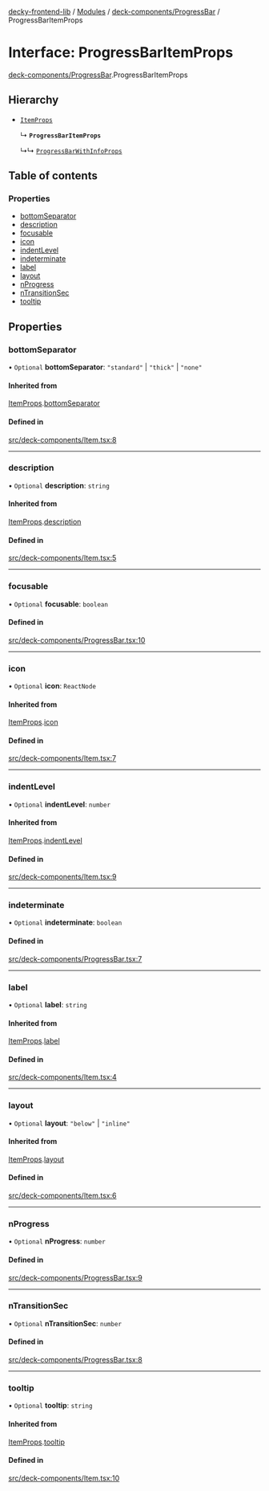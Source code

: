 [decky-frontend-lib](../README.md) / [Modules](../modules.md) / [deck-components/ProgressBar](../modules/deck_components_ProgressBar.md) / ProgressBarItemProps

# Interface: ProgressBarItemProps

[deck-components/ProgressBar](../modules/deck_components_ProgressBar.md).ProgressBarItemProps

## Hierarchy

- [`ItemProps`](deck_components_Item.ItemProps.md)

  ↳ **`ProgressBarItemProps`**

  ↳↳ [`ProgressBarWithInfoProps`](deck_components_ProgressBar.ProgressBarWithInfoProps.md)

## Table of contents

### Properties

- [bottomSeparator](deck_components_ProgressBar.ProgressBarItemProps.md#bottomseparator)
- [description](deck_components_ProgressBar.ProgressBarItemProps.md#description)
- [focusable](deck_components_ProgressBar.ProgressBarItemProps.md#focusable)
- [icon](deck_components_ProgressBar.ProgressBarItemProps.md#icon)
- [indentLevel](deck_components_ProgressBar.ProgressBarItemProps.md#indentlevel)
- [indeterminate](deck_components_ProgressBar.ProgressBarItemProps.md#indeterminate)
- [label](deck_components_ProgressBar.ProgressBarItemProps.md#label)
- [layout](deck_components_ProgressBar.ProgressBarItemProps.md#layout)
- [nProgress](deck_components_ProgressBar.ProgressBarItemProps.md#nprogress)
- [nTransitionSec](deck_components_ProgressBar.ProgressBarItemProps.md#ntransitionsec)
- [tooltip](deck_components_ProgressBar.ProgressBarItemProps.md#tooltip)

## Properties

### bottomSeparator

• `Optional` **bottomSeparator**: ``"standard"`` \| ``"thick"`` \| ``"none"``

#### Inherited from

[ItemProps](deck_components_Item.ItemProps.md).[bottomSeparator](deck_components_Item.ItemProps.md#bottomseparator)

#### Defined in

[src/deck-components/Item.tsx:8](https://github.com/SteamDeckHomebrew/decky-frontend-lib/blob/fbd936d/src/deck-components/Item.tsx#L8)

___

### description

• `Optional` **description**: `string`

#### Inherited from

[ItemProps](deck_components_Item.ItemProps.md).[description](deck_components_Item.ItemProps.md#description)

#### Defined in

[src/deck-components/Item.tsx:5](https://github.com/SteamDeckHomebrew/decky-frontend-lib/blob/fbd936d/src/deck-components/Item.tsx#L5)

___

### focusable

• `Optional` **focusable**: `boolean`

#### Defined in

[src/deck-components/ProgressBar.tsx:10](https://github.com/SteamDeckHomebrew/decky-frontend-lib/blob/fbd936d/src/deck-components/ProgressBar.tsx#L10)

___

### icon

• `Optional` **icon**: `ReactNode`

#### Inherited from

[ItemProps](deck_components_Item.ItemProps.md).[icon](deck_components_Item.ItemProps.md#icon)

#### Defined in

[src/deck-components/Item.tsx:7](https://github.com/SteamDeckHomebrew/decky-frontend-lib/blob/fbd936d/src/deck-components/Item.tsx#L7)

___

### indentLevel

• `Optional` **indentLevel**: `number`

#### Inherited from

[ItemProps](deck_components_Item.ItemProps.md).[indentLevel](deck_components_Item.ItemProps.md#indentlevel)

#### Defined in

[src/deck-components/Item.tsx:9](https://github.com/SteamDeckHomebrew/decky-frontend-lib/blob/fbd936d/src/deck-components/Item.tsx#L9)

___

### indeterminate

• `Optional` **indeterminate**: `boolean`

#### Defined in

[src/deck-components/ProgressBar.tsx:7](https://github.com/SteamDeckHomebrew/decky-frontend-lib/blob/fbd936d/src/deck-components/ProgressBar.tsx#L7)

___

### label

• `Optional` **label**: `string`

#### Inherited from

[ItemProps](deck_components_Item.ItemProps.md).[label](deck_components_Item.ItemProps.md#label)

#### Defined in

[src/deck-components/Item.tsx:4](https://github.com/SteamDeckHomebrew/decky-frontend-lib/blob/fbd936d/src/deck-components/Item.tsx#L4)

___

### layout

• `Optional` **layout**: ``"below"`` \| ``"inline"``

#### Inherited from

[ItemProps](deck_components_Item.ItemProps.md).[layout](deck_components_Item.ItemProps.md#layout)

#### Defined in

[src/deck-components/Item.tsx:6](https://github.com/SteamDeckHomebrew/decky-frontend-lib/blob/fbd936d/src/deck-components/Item.tsx#L6)

___

### nProgress

• `Optional` **nProgress**: `number`

#### Defined in

[src/deck-components/ProgressBar.tsx:9](https://github.com/SteamDeckHomebrew/decky-frontend-lib/blob/fbd936d/src/deck-components/ProgressBar.tsx#L9)

___

### nTransitionSec

• `Optional` **nTransitionSec**: `number`

#### Defined in

[src/deck-components/ProgressBar.tsx:8](https://github.com/SteamDeckHomebrew/decky-frontend-lib/blob/fbd936d/src/deck-components/ProgressBar.tsx#L8)

___

### tooltip

• `Optional` **tooltip**: `string`

#### Inherited from

[ItemProps](deck_components_Item.ItemProps.md).[tooltip](deck_components_Item.ItemProps.md#tooltip)

#### Defined in

[src/deck-components/Item.tsx:10](https://github.com/SteamDeckHomebrew/decky-frontend-lib/blob/fbd936d/src/deck-components/Item.tsx#L10)
